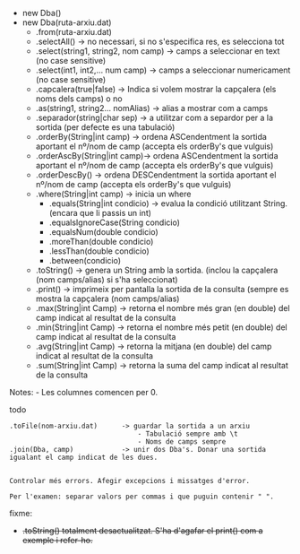 * new Dba()
* new Dba(ruta-arxiu.dat)
  * .from(ruta-arxiu.dat)
  * .selectAll()                -> no necessari, si no s'especifica res, es selecciona tot
  * .select(string1, string2, nom camp)     -> camps a seleccionar en text (no case sensitive)
  * .select(int1, int2,... num camp)        -> camps a seleccionar numericament (no case sensitive)
  * .capcalera(true|false)      -> Indica si volem mostrar la capçalera (els noms dels camps) o no
  * .as(string1, string2... nomAlias)       -> alias a mostrar com a camps
  * .separador(string|char sep) -> a utilitzar com a separdor per a la sortida (per defecte es una tabulació)
  * .orderBy(String|int camp)   -> ordena ASCendentment la sortida aportant el nº/nom de camp (accepta els orderBy's que vulguis)
  * .orderAscBy(String|int camp)-> ordena ASCendentment la sortida aportant el nº/nom de camp (accepta els orderBy's que vulguis)
  * .orderDescBy()              -> ordena DESCendentment la sortida aportant el nº/nom de camp (accepta els orderBy's que vulguis)
  * .where(String|int camp)     -> inicia un where
    * .equals(String|int condicio)    -> evalua la condició utilitzant String. (encara que li passis un int)
    * .equalsIgnoreCase(String condicio)
    * .equalsNum(double condicio)
    * .moreThan(double condicio)
    * .lessThan(double condicio)
    * .between(condicio)
  * .toString()                 -> genera un String amb la sortida. (inclou la capçalera (nom camps/alias) si s'ha seleccionat)
  * .print()                    -> imprimeix per pantalla la sortida de la consulta (sempre es mostra la capçalera (nom camps/alias)
  * .max(String|int Camp)       -> retorna el nombre més gran (en double) del camp indicat al resultat de la consulta
  * .min(String|int Camp)       -> retorna el nombre més petit (en double) del camp indicat al resultat de la consulta
  * .avg(String|int Camp)       -> retorna la mitjana (en double) del camp indicat al resultat de la consulta
  * .sum(String|int Camp)       -> retorna la suma del camp indicat al resultat de la consulta

Notes:
    - Les columnes comencen per 0.

todo

    .toFile(nom-arxiu.dat)      -> guardar la sortida a un arxiu
                                    - Tabulació sempre amb \t
                                    - Noms de camps sempre
    .join(Dba, camp)            -> unir dos Dba's. Donar una sortida igualant el camp indicat de les dues.
	

    Controlar més errors. Afegir excepcions i missatges d'error.

    Per l'examen: separar valors per commas i que puguin contenir " ".

fixme:
* ~~.toString() totalment desactualitzat. S'ha d'agafar el print() com a exemple i refer-ho.~~
